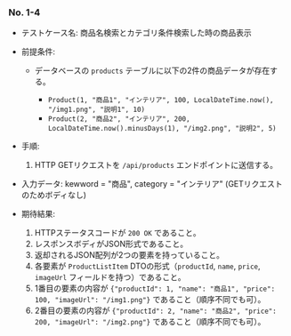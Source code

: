 ### No. 1-4

- テストケース名: 商品名検索とカテゴリ条件検索した時の商品表示
- 前提条件:
  - データベースの `products` テーブルに以下の2件の商品データが存在する。

    - `Product(1, "商品1", "インテリア", 100, LocalDateTime.now(), "/img1.png", "説明1", 10)`
    - `Product(2, "商品2", "インテリア", 200, LocalDateTime.now().minusDays(1), "/img2.png", "説明2", 5)`

- 手順:
  1. HTTP GETリクエストを `/api/products` エンドポイントに送信する。
- 入力データ: kewword = "商品", category = "インテリア" (GETリクエストのためボディなし)
- 期待結果:
  1. HTTPステータスコードが `200 OK` であること。
  2. レスポンスボディがJSON形式であること。
  3. 返却されるJSON配列が2つの要素を持っていること。
  4. 各要素が `ProductListItem` DTOの形式（`productId`, `name`, `price`, `imageUrl` フィールドを持つ）であること。
  5. 1番目の要素の内容が `{"productId": 1, "name": "商品1", "price": 100, "imageUrl": "/img1.png"}` であること（順序不同でも可）。
  6. 2番目の要素の内容が `{"productId": 2, "name": "商品2", "price": 200, "imageUrl": "/img2.png"}` であること（順序不同でも可）。
